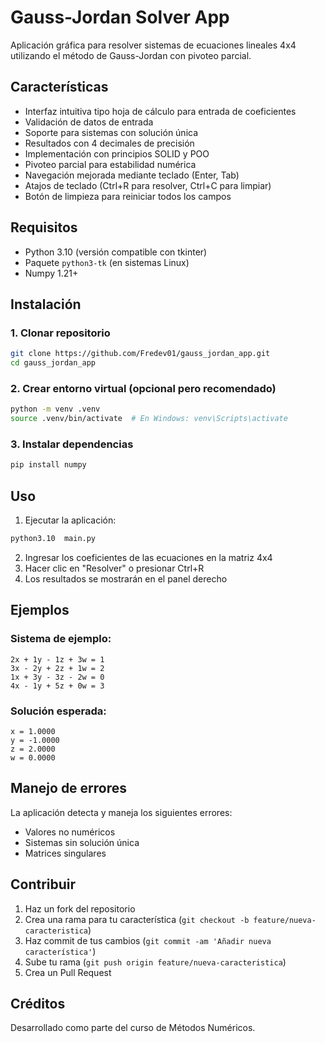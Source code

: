 # Gauss-Jordan Solver App

Aplicación gráfica para resolver sistemas de ecuaciones lineales 4x4 utilizando el método de Gauss-Jordan con pivoteo parcial.

## Características

- Interfaz intuitiva tipo hoja de cálculo para entrada de coeficientes
- Validación de datos de entrada
- Soporte para sistemas con solución única
- Resultados con 4 decimales de precisión
- Implementación con principios SOLID y POO
- Pivoteo parcial para estabilidad numérica
- Navegación mejorada mediante teclado (Enter, Tab)
- Atajos de teclado (Ctrl+R para resolver, Ctrl+C para limpiar)
- Botón de limpieza para reiniciar todos los campos

## Requisitos

- Python 3.10 (versión compatible con tkinter)
- Paquete `python3-tk` (en sistemas Linux)
- Numpy 1.21+

## Instalación

### 1. Clonar repositorio

```bash
git clone https://github.com/Fredev01/gauss_jordan_app.git
cd gauss_jordan_app
```

### 2. Crear entorno virtual (opcional pero recomendado)

```bash
python -m venv .venv
source .venv/bin/activate  # En Windows: venv\Scripts\activate
```

### 3. Instalar dependencias

```bash
pip install numpy
```

## Uso

1. Ejecutar la aplicación:

```bash
python3.10  main.py
```

2. Ingresar los coeficientes de las ecuaciones en la matriz 4x4
3. Hacer clic en "Resolver" o presionar Ctrl+R
4. Los resultados se mostrarán en el panel derecho

## Ejemplos

### Sistema de ejemplo:

```
2x + 1y - 1z + 3w = 1
3x - 2y + 2z + 1w = 2
1x + 3y - 3z - 2w = 0
4x - 1y + 5z + 0w = 3
```

### Solución esperada:

```
x = 1.0000
y = -1.0000
z = 2.0000
w = 0.0000
```

## Manejo de errores

La aplicación detecta y maneja los siguientes errores:

- Valores no numéricos
- Sistemas sin solución única
- Matrices singulares

## Contribuir

1. Haz un fork del repositorio
2. Crea una rama para tu característica (`git checkout -b feature/nueva-caracteristica`)
3. Haz commit de tus cambios (`git commit -am 'Añadir nueva característica'`)
4. Sube tu rama (`git push origin feature/nueva-caracteristica`)
5. Crea un Pull Request

## Créditos

Desarrollado como parte del curso de Métodos Numéricos.
